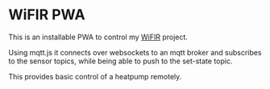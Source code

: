 # WiFIR PWA

This is an installable PWA to control my [WiFIR](https://github.com/Duckle29/wifir) project.  

Using mqtt.js it connects over websockets to an mqtt broker and subscribes to the sensor topics, while being able to push to the set-state topic.

This provides basic control of a heatpump remotely.